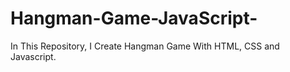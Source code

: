 # Hangman-Game-JavaScript-
In This Repository, I Create Hangman Game With HTML, CSS and Javascript.
